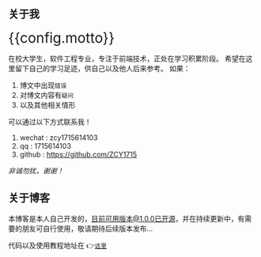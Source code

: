<script setup>
import config from '../../../_config.yaml'
import PrivateInfo from './PrivateInfo.vue'

</script>

<PrivateInfo />

## 关于我

<span style="font-size: 28px; color: var(--theme-color);">{{config.motto}}</span>

在校大学生，软件工程专业，专注于前端技术，正处在学习积累阶段。
希望在这里留下自己的学习足迹，供自己以及他人后来参考。
如果：
  1. 博文中出现`错误`
  2. 对博文内容有`疑问`
  3. 以及其他相关情形

可以通过以下方式联系我！

  1. wechat : zcy1715614103
  2. qq     : 1715614103
  3. github : https://github.com/ZCY1715



*非诚勿扰，谢谢！*


## 关于博客

本博客是本人自己开发的，目前可用版本@1.0.0已开源，并在持续更新中，有需要的朋友可自行使用，敬请期待后续版本发布...

代码以及使用教程地址在 👉[`这里`](https://github.com/ZCY1715/ZCYBlog)
